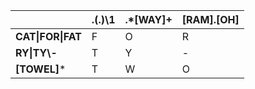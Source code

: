 | | .(.)\1 | .*[WAY]+ | [RAM].[OH] |
| ------------- | ------------- | ------------- | ------------- |
| **CAT\|FOR\|FAT** | F | O | R |
| **RY\|TY\\-** | T | Y | - |
| **[TOWEL]*** | T | W | O |